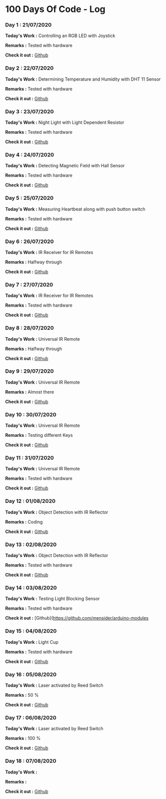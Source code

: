 # 100 Days Of Code - Log

### Day 1 : 21/07/2020

**Today's Work :** Controlling an RGB LED with Joystick

**Remarks :** Tested with hardware

**Check it out :** [Github](https://github.com/mensider/arduino-modules)

### Day 2 : 22/07/2020

**Today's Work :** Determining Temperature and Humidity with DHT 11 Sensor

**Remarks :** Tested with hardware

**Check it out :** [Github](https://github.com/mensider/arduino-modules)

### Day 3 : 23/07/2020

**Today's Work :** Night Light with Light Dependent Resistor

**Remarks :** Tested with hardware

**Check it out :** [Github](https://github.com/mensider/arduino-modules)

### Day 4 : 24/07/2020

**Today's Work :** Detecting Magnetic Field with Hall Sensor

**Remarks :** Tested with hardware

**Check it out :** [Github](https://github.com/mensider/arduino-modules)

### Day 5 : 25/07/2020

**Today's Work :** Measuring Heartbeat along with push button switch

**Remarks :** Tested with hardware

**Check it out :** [Github](https://github.com/mensider/arduino-modules)

### Day 6 : 26/07/2020

**Today's Work :** IR Receiver for IR Remotes

**Remarks :** Halfway through

**Check it out :** [Github](https://github.com/mensider/arduino-modules)

### Day 7 : 27/07/2020

**Today's Work :** IR Receiver for IR Remotes

**Remarks :** Tested with hardware

**Check it out :** [Github](https://github.com/mensider/arduino-modules)

### Day 8 : 28/07/2020

**Today's Work :** Universal IR Remote

**Remarks :** Halfway through

**Check it out :** [Github](https://github.com/mensider/arduino-modules)

### Day 9 : 29/07/2020

**Today's Work :** Universal IR Remote

**Remarks :** Almost there

**Check it out :** [Github](https://github.com/mensider/arduino-modules)

### Day 10 : 30/07/2020

**Today's Work :** Universal IR Remote

**Remarks :** Testing different Keys

**Check it out :** [Github](https://github.com/mensider/arduino-modules)

### Day 11 : 31/07/2020

**Today's Work :** Universal IR Remote

**Remarks :** Tested with hardware

**Check it out :** [Github](https://github.com/mensider/arduino-modules)

### Day 12 : 01/08/2020

**Today's Work :** Object Detection with IR Reflector

**Remarks :** Coding

**Check it out :** [Github](https://github.com/mensider/arduino-modules)

### Day 13 : 02/08/2020

**Today's Work :** Object Detection with IR Reflector

**Remarks :** Tested with hardware

**Check it out :** [Github](https://github.com/mensider/arduino-modules)

### Day 14 : 03/08/2020

**Today's Work :** Testing Light Blocking Sensor

**Remarks :** Tested with hardware

**Check it out :** [Github](https://github.com/mensider/arduino-modules

### Day 15 : 04/08/2020

**Today's Work :** Light Cup

**Remarks :** Tested with hardware

**Check it out :** [Github](https://github.com/mensider/arduino-modules)

### Day 16 : 05/08/2020

**Today's Work :** Laser activated by Reed Switch

**Remarks :** 50 %

**Check it out :** [Github](https://github.com/mensider/arduino-modules)

### Day 17 : 06/08/2020

**Today's Work :** Laser activated by Reed Switch

**Remarks :** 100 %

**Check it out :** [Github](https://github.com/mensider/arduino-modules)

### Day 18 : 07/08/2020

**Today's Work :** 

**Remarks :** 

**Check it out :** [Github](https://github.com/mensider/arduino-modules)

